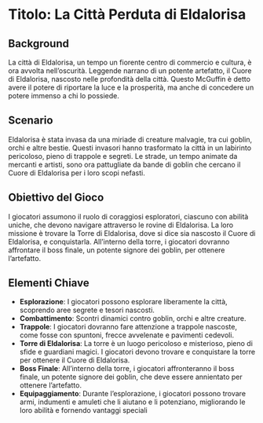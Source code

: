 # Titolo: La Città Perduta di Eldalorisa

## Background

La città di Eldalorisa, un tempo un fiorente centro di commercio e cultura, è ora avvolta nell’oscurità. Leggende narrano di un potente artefatto, il Cuore di Eldalorisa, nascosto nelle profondità della città. Questo McGuffin è detto avere il potere di riportare la luce e la prosperità, ma anche di concedere un potere immenso a chi lo possiede.

## Scenario

Eldalorisa è stata invasa da una miriade di creature malvagie, tra cui goblin, orchi e altre bestie. Questi invasori hanno trasformato la città in un labirinto pericoloso, pieno di trappole e segreti. Le strade, un tempo animate da mercanti e artisti, sono ora pattugliate da bande di goblin che cercano il Cuore di Eldalorisa per i loro scopi nefasti.

## Obiettivo del Gioco

I giocatori assumono il ruolo di coraggiosi esploratori, ciascuno con abilità uniche, che devono navigare attraverso le rovine di Eldalorisa. La loro missione è trovare la Torre di Eldalorisa, dove si dice sia nascosto il Cuore di Eldalorisa, e conquistarla. All’interno della torre, i giocatori dovranno affrontare il boss finale, un potente signore dei goblin, per ottenere l’artefatto.

## Elementi Chiave

- **Esplorazione**: I giocatori possono esplorare liberamente la città, scoprendo aree segrete e tesori nascosti.
- **Combattimento**: Scontri dinamici contro goblin, orchi e altre creature.
- **Trappole**: I giocatori dovranno fare attenzione a trappole nascoste, come fosse con spuntoni, frecce avvelenate e pavimenti cedevoli.
- **Torre di Eldalorisa**: La torre è un luogo pericoloso e misterioso, pieno di sfide e guardiani magici. I giocatori devono trovare e conquistare la torre per ottenere il Cuore di Eldalorisa.
- **Boss Finale**: All’interno della torre, i giocatori affronteranno il boss finale, un potente signore dei goblin, che deve essere annientato per ottenere l’artefatto.
- **Equipaggiamento**: Durante l’esplorazione, i giocatori possono trovare armi, indumenti e amuleti che li aiutano e li potenziano, migliorando le loro abilità e fornendo vantaggi speciali
